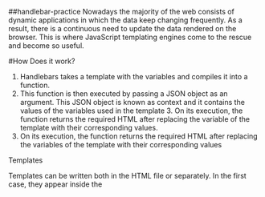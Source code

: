 ##handlebar-practice
    Nowadays the majority of the web consists of dynamic applications in which the data keep changing frequently. As a result, there is a continuous need to update the data rendered on the browser. This is where JavaScript templating engines come to the rescue and become so useful.

#How Does it work?
  1. Handlebars takes a template with the variables and compiles it into a function.
  2. This function is then executed by passing a JSON object as an argument. This JSON object is known as context and it contains the values of the variables used in the template  3. On its execution, the function returns the required HTML after replacing the variable of the template with their corresponding values.
  3. On its execution, the function returns the required HTML after replacing the variables of the template with their corresponding values

Templates

Templates can be written both in the HTML file or separately. In the first case, they appear inside the <script> tag with a type="text/x-handlebars-template" attribute and an ID. The variables are written in double curly braces {{}} and are 

## Syntaxes
 1. Expressions: We already saw expressions in the above section. The variables used inside the templates are surrounded by double curly braces {{}} and are known as expressions

 2. HTML Escaping : Handlebars can escape the value returned by the expression. For example the character < is converted into &lt. If you don’t want Handlebars to escape a value, you have to surround the variable using triple curly braces {{{variableName}}}. For example, when the following template:

3. Comments : We can also write comments inside Handlebars templates. The syntax for Handlebars comments is {{!TypeYourCommentHere}}. However, every comment that has }} in it or any other symbol that has a special meaning in Handlebars should be written in the form {{!--TypeYourCommentHere--}}. Handlebars comments are not visible in the HTML but if you want to show them, you can use the standard HTML comment: <!--comments-->.

4. Blocks : In Handlebars, blocks are expressions that have a block opening ({{# }}) and closing ({{/}}). We’ll study in depth this topic later while focusing on helpers. For now, take a look at how an if block is written

5.Paths : Handlebars supports both normal and nested path, making it possible to look up properties nested below the current context. Handlebars also supports the ../ path segment. This segment references to the parent template scope and not to one level up in the context.

For better understanding this topic, we’ll employ the example below in which we use the each helper (discussed in details later on). As you might expect, the latter iterates over the items of an array.

6. Helpers : Even though Handlebars is a logic-less templating engine, it can execute simple logics using helpers. A Handlebars helper is a simple identifier that may be followed by parameters (separated by a space), as shown below:
   
         Custom Helpers : You can create your own helper to perform complex logics using the expression system theat Handlebars provides. There are two kinds of helper: function Helper and block helper. The first definition is meant for a single expression, while the latter is used for block expression.
 
      A. Custom function helper : The syntax for a function helper is {{helperName parameter1 parameter2 ...}}. To better understand how to proceed with the implementation, let’s create a function helper called studyStatus which returns a string that will be “passed” if passingYear < 2015 and “not passed” if passingYear >= 2015:
    
     B. Custom block helper : Custom block helpers are used in the same way as function helpers, but the syntax is a bit different. The syntax of block  helpers is

7. Partial Templates: Handlebars partial are templats that can be shared among  different templates. They are written as {{ > partialName}}. 

8. handlebars-precompilation-demo

A demo to show how handlebars precompilation works

    keep all the template files with .handlebars extension inside the templates folder.
    In the root folder run handlebars templates/ -f templatesCompiled.js
     handlebars path/to/folder-of-templates -f fpath/to/folder-of-templates/filename.js
    You will get a compiled templatesCompiled.js in the root directory.
    Insert the runtime handlebars and the compiled js file

    <script src="handlebars.runtime.js"></script>
    <script src="path/to/templatesCompiled.js"></script>

        Access the template of demo.handlebars by using

    var context = {
        "name":"Ritesh Kumar",
        "occupation" : "Developer"
    }

    var templateScript = Handlebars.templates.demo(context);

    $(body).append(templateScript);

        Run index.html on the browser to see the resultant html.

    That's it.